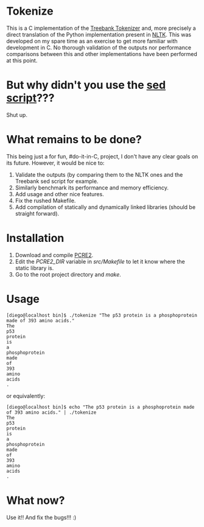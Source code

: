 # Tokenize

This is a C implementation of the [Treebank Tokenizer](https://www.cis.upenn.edu/~treebank/tokenization.html) and, more precisely a direct translation of the Python implementation present in [NLTK](http://www.nltk.org/_modules/nltk/tokenize/treebank.html). This was developed on my spare time as an exercise to get more familiar with development in C. No thorough validation of the outputs nor performance comparisons between this and other implementations have been performed at this point.

# But why didn't you use the [sed script](https://www.cis.upenn.edu/~treebank/tokenizer.sed)???

Shut up.

# What remains to be done?

This being just a for fun, \#do-it-in-C, project, I don't have any clear goals on its future. However, it would be nice to:

1. Validate the outputs (by comparing them to the NLTK ones and the Treebank sed script for example.
2. Similarly benchmark its performance and memory efficiency.
3. Add usage and other nice features.
4. Fix the rushed Makefile.
5. Add compilation of statically and dynamically linked libraries (should be straight forward).

# Installation

1. Download and compile [PCRE2](http://www.pcre.org/current/doc/html/pcre2.html).
2. Edit the *PCRE2_DIR* variable in *src/Makefile* to let it know where the static library is.
3. Go to the root project directory and *make*.

# Usage

```
[diego@localhost bin]$ ./tokenize "The p53 protein is a phosphoprotein made of 393 amino acids."
The
p53
protein
is
a
phosphoprotein
made
of
393
amino
acids
.
```
or equivalently:
```
[diego@localhost bin]$ echo "The p53 protein is a phosphoprotein made of 393 amino acids." | ./tokenize 
The
p53
protein
is
a
phosphoprotein
made
of
393
amino
acids
.
```

# What now?

Use it!! And fix the bugs!!! :)
